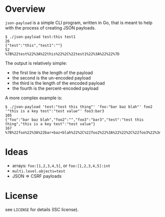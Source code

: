 # Overview

`json-payload` is a simple CLI program, written in Go, that is meant to help with the process of creating JSON payloads.


    $ ./json-payload test:this test1
    26
    {"test":"this","test1":""}
    52
    %7B%22test%22%3A%22this%22%2C%22test1%22%3A%22%22%7D

The output is relatively simple:

- the first line is the length of the payload
- the second is the un-encoded payload
- the third is the length of the encoded payload
- the fourth is the percent-encoded payload

A more complex example is:

    $ ./json-payload 'test:"test this thing"' 'foo:"bar baz blah"' foo2 '"this is a key test":"test value"' foo3:bar3
    105
    {"foo":"bar baz blah","foo2":"","foo3":"bar3","test":"test this thing","this is a key test":"test value"}
    167
    %7B%22foo%22%3A%22bar+baz+blah%22%2C%22foo2%22%3A%22%22%2C%22foo3%22%3A%22bar3%22%2C%22test%22%3A%22test+this+thing%22%2C%22this+is+a+key+test%22%3A%22test+value%22%7D

# Ideas

- arrays: `foo:[1,2,3,4,5]`, or `foo:[1,2,3,4,5]:int`
- `multi.level.objects=test`
- JSON => CSRF payloads

# License

see `LICENSE` for details (ISC license).
